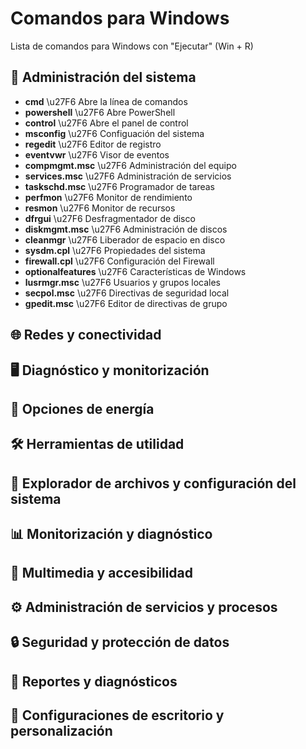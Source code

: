 # Comandos para Windows
Lista de comandos para Windows con "Ejecutar" (Win + R)

## :wrench: Administración del sistema
- **cmd** \u27F6 Abre la línea de comandos
- **powershell** \u27F6 Abre PowerShell
- **control** \u27F6 Abre el panel de control
- **msconfig** \u27F6 Configuación del sistema
- **regedit** \u27F6 Editor de registro
- **eventvwr** \u27F6 Visor de eventos
- **compmgmt.msc** \u27F6 Administración del equipo
- **services.msc** \u27F6 Administración de servicios
- **taskschd.msc** \u27F6 Programador de tareas
- **perfmon** \u27F6 Monitor de rendimiento
- **resmon** \u27F6 Monitor de recursos
- **dfrgui** \u27F6 Desfragmentador de disco
- **diskmgmt.msc** \u27F6 Administración de discos
- **cleanmgr** \u27F6 Liberador de espacio en disco
- **sysdm.cpl** \u27F6 Propiedades del sistema
- **firewall.cpl** \u27F6 Configuración del Firewall
- **optionalfeatures** \u27F6 Características de Windows
- **lusrmgr.msc** \u27F6 Usuarios y grupos locales
- **secpol.msc** \u27F6 Directivas de seguridad local
- **gpedit.msc** \u27F6 Editor de directivas de grupo

## :globe_with_meridians: Redes y conectividad

## :desktop_computer: Diagnóstico y monitorización

## :battery: Opciones de energía

## :hammer_and_wrench: Herramientas de utilidad

## :open_file_folder: Explorador de archivos y configuración del sistema

## :bar_chart: Monitorización y diagnóstico

## :musical_note: Multimedia y accesibilidad

## :gear: Administración de servicios y procesos

## :lock: Seguridad y protección de datos

## :memo: Reportes y diagnósticos

## :art: Configuraciones de escritorio y personalización

